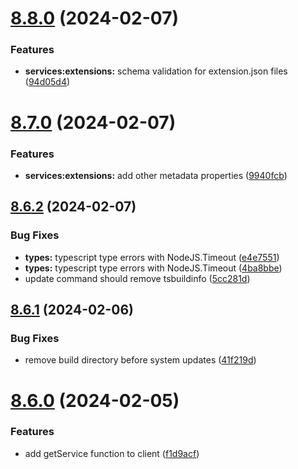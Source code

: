 # [8.8.0](https://github.com/onesoft-sudo/sudobot/compare/v8.7.0...v8.8.0) (2024-02-07)


### Features

* **services:extensions:** schema validation for extension.json files ([94d05d4](https://github.com/onesoft-sudo/sudobot/commit/94d05d4db7c0d223680a47c8bb3dfc7f82350a12))



# [8.7.0](https://github.com/onesoft-sudo/sudobot/compare/v8.6.2...v8.7.0) (2024-02-07)


### Features

* **services:extensions:** add other metadata properties ([9940fcb](https://github.com/onesoft-sudo/sudobot/commit/9940fcb4ec77c456373b09b466398c4c013ef4c4))



## [8.6.2](https://github.com/onesoft-sudo/sudobot/compare/v8.6.1...v8.6.2) (2024-02-07)


### Bug Fixes

* **types:** typescript type errors with NodeJS.Timeout ([e4e7551](https://github.com/onesoft-sudo/sudobot/commit/e4e75512667c985eb32a665e9ec852632c074651))
* **types:** typescript type errors with NodeJS.Timeout ([4ba8bbe](https://github.com/onesoft-sudo/sudobot/commit/4ba8bbe07f2e1c25595a6a3e291915de71c82ea3))
* update command should remove tsbuildinfo ([5cc281d](https://github.com/onesoft-sudo/sudobot/commit/5cc281dec6338ed52e0e7a097658187c5eff8a6f))



## [8.6.1](https://github.com/onesoft-sudo/sudobot/compare/v8.6.0...v8.6.1) (2024-02-06)


### Bug Fixes

* remove build directory before system updates ([41f219d](https://github.com/onesoft-sudo/sudobot/commit/41f219d40912f89206b934d06a5bba3a0ecd587a))



# [8.6.0](https://github.com/onesoft-sudo/sudobot/compare/v8.5.0...v8.6.0) (2024-02-05)


### Features

* add getService function to client ([f1d9acf](https://github.com/onesoft-sudo/sudobot/commit/f1d9acfae72f0dccf1c98b93291bd77dc1f106c4))



